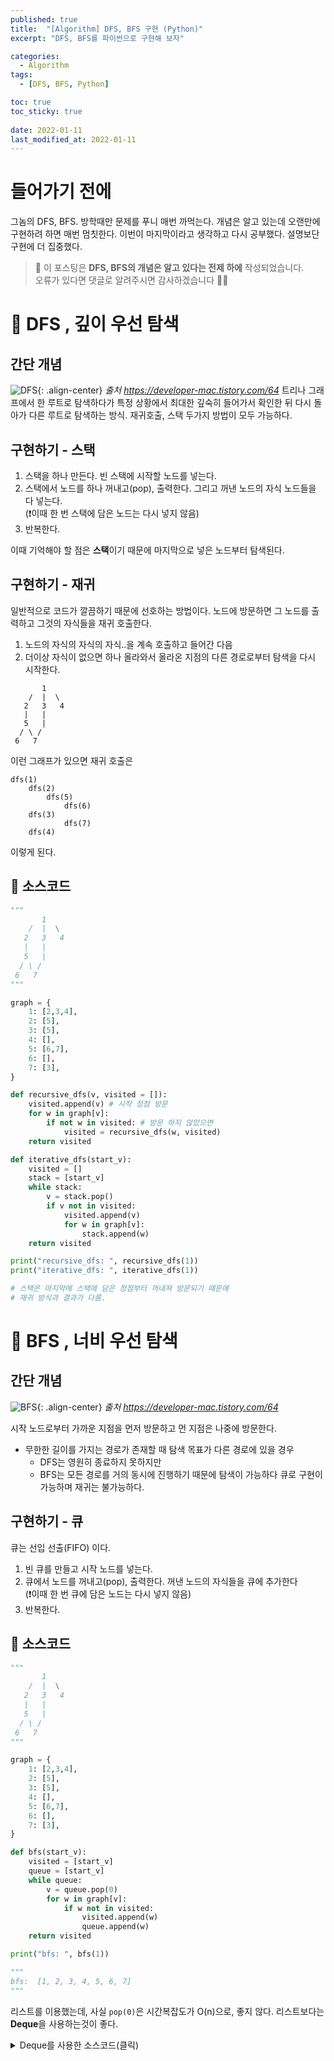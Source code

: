 ```yaml
---
published: true
title:  "[Algorithm] DFS, BFS 구현 (Python)"
excerpt: "DFS, BFS를 파이썬으로 구현해 보자"

categories:
  - Algorithm
tags:
  - [DFS, BFS, Python]

toc: true
toc_sticky: true
 
date: 2022-01-11
last_modified_at: 2022-01-11
---
```


# 들어가기 전에
그놈의 DFS, BFS. 방학때만 문제를 푸니 매번 까먹는다. 개념은 알고 있는데 오랜만에 구현하려 하면 매번 멈칫한다. 이번이 마지막이라고 생각하고 다시 공부했다. 설명보단 구현에 더 집중했다.

> 📢 이 포스팅은 **DFS, BFS의 개념은 알고 있다는 전제 하에** 작성되었습니다.<br>
> 오류가 있다면 댓글로 알려주시면 감사하겠습니다 🙇‍♀️

# 📍 DFS , 깊이 우선 탐색

## 간단 개념
![DFS](https://blog.kakaocdn.net/dn/xC9Vq/btqB8n5A25K/GyOf4iwqu8euOyhwtFuyj1/img.gif){: .align-center}
*출처 https://developer-mac.tistory.com/64*
트리나 그래프에서 한 루트로 탐색하다가 특정 상황에서 최대한 깊숙히 들어가서 확인한 뒤 다시 돌아가 다른 루트로 탐색하는 방식. 재귀호출, 스택 두가지 방법이 모두 가능하다.

## 구현하기 - 스택
1. 스택을 하나 만든다. 빈 스택에 시작할 노드를 넣는다.
2. 스택에서 노드를 하나 꺼내고(pop), 출력한다. 그리고 꺼낸 노드의 자식 노드들을 다 넣는다.<br>
   (❗이때 한 번 스택에 담은 노드는 다시 넣지 않음)
3. 반복한다.

이때 기억해야 할 점은 **스택**이기 때문에 마지막으로 넣은 노드부터 탐색된다.

## 구현하기 - 재귀
일반적으로 코드가 깔끔하기 때문에 선호하는 방법이다. 노드에 방문하면 그 노드를 출력하고 그것의 자식들을 재귀 호출한다.

1. 노드의 자식의 자식의 자식..을 계속 호출하고 들어간 다음
2. 더이상 자식이 없으면 하나 올라와서 올라온 지점의 다른 경로로부터 탐색을 다시 시작한다.

```text
       1
    /  |  \
   2   3   4
   |   |
   5   |
  / \ /
 6   7
```
이런 그래프가 있으면 재귀 호출은
```text
dfs(1)
    dfs(2)
        dfs(5)
            dfs(6)
    dfs(3)
            dfs(7)
    dfs(4)
```
이렇게 된다.

## 📃 소스코드
```python
"""
       1
    /  |  \
   2   3   4
   |   |
   5   |
  / \ /
 6   7
"""

graph = {
    1: [2,3,4],
    2: [5],
    3: [5],
    4: [],
    5: [6,7],
    6: [],
    7: [3],
}

def recursive_dfs(v, visited = []):
    visited.append(v) # 시작 정점 방문
    for w in graph[v]:
        if not w in visited: # 방문 하지 않았으면
            visited = recursive_dfs(w, visited)
    return visited

def iterative_dfs(start_v):
    visited = []
    stack = [start_v]
    while stack:
        v = stack.pop()
        if v not in visited:
            visited.append(v)
            for w in graph[v]:
                stack.append(w)
    return visited

print("recursive_dfs: ", recursive_dfs(1))
print("iterative_dfs: ", iterative_dfs(1))

# 스택은 마지막에 스택에 담은 정점부터 꺼내져 방문되기 때문에
# 재귀 방식과 결과가 다름.
```

# 📍 BFS , 너비 우선 탐색

## 간단 개념
![BFS](https://blog.kakaocdn.net/dn/c305k7/btqB5E2hI4r/ea7vFo08tkDYo4c8wkfVok/img.gif){: .align-center}
*출처 https://developer-mac.tistory.com/64*

시작 노드로부터 가까운 지점을 먼저 방문하고 먼 지점은 나중에 방문한다.
- 무한한 길이를 가지는 경로가 존재할 때 탐색 목표가 다른 경로에 있을 경우
  - DFS는 영원히 종료하지 못하지만
  - BFS는 모든 경로를 거의 동시에 진행하기 때문에 탐색이 가능하다
큐로 구현이 가능하며 재귀는 불가능하다.

## 구현하기 - 큐
큐는 선입 선출(FIFO) 이다.

1. 빈 큐를 만들고 시작 노드를 넣는다.
2. 큐에서 노드를 꺼내고(pop), 출력한다. 꺼낸 노드의 자식들을 큐에 추가한다<br>
   (❗이때 한 번 큐에 담은 노드는 다시 넣지 않음)
3. 반복한다.

## 📃 소스코드
```python
"""
       1
    /  |  \
   2   3   4
   |   |
   5   |
  / \ /
 6   7
"""

graph = {
    1: [2,3,4],
    2: [5],
    3: [5],
    4: [],
    5: [6,7],
    6: [],
    7: [3],
}

def bfs(start_v):
    visited = [start_v]
    queue = [start_v]
    while queue:
        v = queue.pop(0)
        for w in graph[v]:
            if w not in visited:
                visited.append(w)
                queue.append(w)
    return visited

print("bfs: ", bfs(1))

"""
bfs:  [1, 2, 3, 4, 5, 6, 7]
"""
```
리스트를 이용했는데, 사실 `pop(0)`은 시간복잡도가 O(n)으로, 좋지 않다. 리스트보다는 **Deque**을 사용하는것이 좋다.<br>

<details>
<summary>Deque를 사용한 소스코드(클릭)</summary>
<div markdown="1">
```python
from collections import deque

def bfs(start_v):
    visited = [start_v]
    deq = deque()
    deq.append(start_v)
    while deq:
        v = deq.popleft()
        for w in graph[v]:
            if w not in visited:
                visited.append(w)
                deq.append(w)
    return visited
```
</div>
</details>

# 🌈 추천하는 설명 영상
이 분이 설명해주시는 알고리즘은 이해 못할 자신이 없다. 강추한다.
<iframe width="894" height="512" src="https://www.youtube.com/embed/_hxFgg7TLZQ" title="YouTube video player" frameborder="0" allow="accelerometer; autoplay; clipboard-write; encrypted-media; gyroscope; picture-in-picture" allowfullscreen></iframe>

<br>